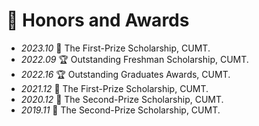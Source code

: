 # 🏅 Honors and Awards
- *2023.10* 🥇 The First-Prize Scholarship, CUMT.
- *2022.09* 🏆 Outstanding Freshman Scholarship, CUMT.
- *2022.16* 🏆 Outstanding Graduates Awards, CUMT.
- *2021.12* 🥇 The First-Prize Scholarship, CUMT.
- *2020.12* 🥈 The Second-Prize Scholarship, CUMT.
- *2019.11* 🥈 The Second-Prize Scholarship, CUMT.